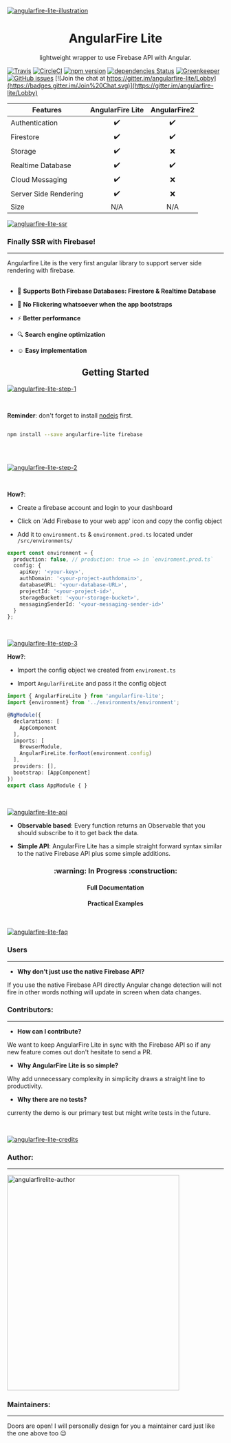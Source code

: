 [![angularfire-lite-illustration](https://cdn.rawgit.com/hamedbaatour/ffd1020004cd8adc14535cebc53fc442/raw/086c6a7a5312ca326a0dc4582e98659865f3c6a3/ANGULAR%2520FIRE%2520ILLUSTARTION.svg)](#)

<p align="center">
  <h1 align="center">AngularFire Lite</h1>
    <p align="center">lightweight wrapper to use Firebase API with Angular.</p>
</p>

[![Travis](https://img.shields.io/travis/hamedbaatour/angularfire-lite.svg)](https://travis-ci.org/hamedbaatour/angularfire-lite)
[![CircleCI](https://circleci.com/gh/hamedbaatour/angularfire-lite.svg?style=shield)](https://circleci.com/gh/hamedbaatour/angularfire-lite)
[![npm version](https://badge.fury.io/js/angularfire-lite.svg)](https://www.npmjs.com/package/angularfire-lite)
[![dependencies Status](https://david-dm.org/hamedbaatour/angularfire-lite/status.svg)](https://david-dm.org/hamedbaatour/angularfire-lite)
[![Greenkeeper](https://badges.greenkeeper.io/hamedbaatour/angularfire-lite.svg)](#)
[![GitHub issues](https://img.shields.io/github/issues/hamedbaatour/angularfire-lite.svg)](https://github.com/hamedbaatour/angularfire-lite/issues)
 [![Join the chat at https://gitter.im/angularfire-lite/Lobby](https://badges.gitter.im/Join%20Chat.svg)](https://gitter.im/angularfire-lite/Lobby)


| Features              | AngularFire Lite         | AngularFire2  |
| -------------         |:-------------:|         :-------------------:  |
| Authentication        | :heavy_check_mark:    | :heavy_check_mark:     |
| Firestore             | :heavy_check_mark:    |  :heavy_check_mark:   |
| Storage               | :heavy_check_mark:    |  :x:                   |
| Realtime Database     | :heavy_check_mark:    |  :heavy_check_mark:    |
| Cloud Messaging       | :heavy_check_mark:    |  :x:                   |
| Server Side Rendering | :heavy_check_mark:    |  :x:                   |
| Size                  |  N/A                  |   N/A                 |

[![angluarfire-lite-ssr](https://cdn.rawgit.com/hamedbaatour/34003410a08925cb4301ce06fbc3936e/raw/3e300f5043822fb52470ee947ed8adab0c17034d/SSR.svg)](#)
### Finally SSR with Firebase!
___

Angularfire Lite is the very first angular library to support server side rendering with firebase.
<br>
<br>
 - :file_folder: **Supports Both Firebase Databases: Firestore & Realtime Database**
 
 
 - :tada: **No Flickering whatsoever when the app bootstraps**
 
 - :zap:  **Better performance**
 
 - :mag: **Search engine optimization** 
  
 - :relaxed: **Easy implementation**

<p></p>
<p align="center">
  <h2 align="center">Getting Started</h2>
</p>

[![angularfire-lite-step-1](https://cdn.rawgit.com/hamedbaatour/a500be30a8520653d7759dfd248b535f/raw/7d0facd6691beadad8f74d22d44e68e4edc373fb/step1%2520-%2520angularfire-lite.svg)](#)

<br>

**Reminder**: don't forget to install [nodejs](https://nodejs.org/en/) first.

```bash
 
npm install --save angularfire-lite firebase
 
```
<br>

[![angularfire-lite-step-2](https://cdn.rawgit.com/hamedbaatour/9b22511bf9c59cfe1aab595bfd528c5d/raw/9e08922b4aee17d61f32bdb5500fa11a335e93e0/step%25202.svg)](#)

<br>

**How?**: 
- Create a firebase account and login to your dashboard

- Click on 'Add Firebase to your web app' icon and copy the config object

- Add it to `environment.ts` & `environment.prod.ts` located under `/src/environments/`

```ts
export const environment = {
  production: false, // production: true => in `enviroment.prod.ts`
  config: {
    apiKey: '<your-key>',
    authDomain: '<your-project-authdomain>',
    databaseURL: '<your-database-URL>',
    projectId: '<your-project-id>',
    storageBucket: '<your-storage-bucket>',
    messagingSenderId: '<your-messaging-sender-id>'
  }
};
```
<br>

[![angularfire-lite-step-3](https://cdn.rawgit.com/hamedbaatour/3855327ef6c4f7d22133a693231d6186/raw/956f99f36d834e15898e7712064f4316787f4185/step%25203.svg)](#)


**How?**: 
- Import the config object we created from `enviroment.ts`

- Import `AngularFireLite` and pass it the config object

```ts
import { AngularFireLite } from 'angularfire-lite';
import {environment} from '../environments/environment';

@NgModule({
  declarations: [
    AppComponent
  ],
  imports: [
    BrowserModule,
    AngularFireLite.forRoot(environment.config)
  ],
  providers: [],
  bootstrap: [AppComponent]
})
export class AppModule { }

```

<br>

[![angularfire-lite-api](https://cdn.rawgit.com/hamedbaatour/f8c9581ab250d47e841d49ae7690ef82/raw/2cc67b7b2d1c29adbcdf3b7ea32a2de44439056a/api.svg)](#)

- **Observable based**: Every function returns an Observable that you should subscribe to it to get back the data.

- **Simple API**: AngularFire Lite has a simple straight forward syntax similar to the native Firebase API plus some simple additions.

<h3 align="center">:warning: In Progress :construction:</h3>

<h4 align="center">Full Documentation</h4>
<h4 align="center">Practical Examples</h4>

<br>

[![angularfire-lite-faq](https://cdn.rawgit.com/hamedbaatour/fbbd36bce4d7e5a4ec0e07b71b71db15/raw/d58da0f50d52c27815832f7587b29d5b3d58eb3f/FAQ.svg)](#)

### Users
___

- **Why don't just use the native Firebase API?**


If you use the native Firebase API directly Angular change detection will not fire in other words nothing will update in screen when data changes.


### Contributors:
___

- **How can I contribute?**

We want to keep AngularFire Lite in sync with the Firebase API so if any new feature comes out don't hesitate to send a PR.

- **Why AngularFire Lite is so simple?**


Why add unnecessary complexity in simplicity draws a straight line to productivity.


- **Why there are no tests?**

currenty the demo is our primary test but might write tests in the future.

<br>

[![angularfire-lite-credits](https://cdn.rawgit.com/hamedbaatour/fe2002a2acbdd15f3067b344de7eda3c/raw/3f3cb82cc4d528cc468be349ee5378b20c7c5a24/credits.svg)](#)


### Author:
___
<img src="https://cdn.rawgit.com/hamedbaatour/27ab12e194a559d3a7b5927565c37546/raw/bef25d518d9ed8f0781ca8a3edfd58f6691ef7ad/Angularfire-lite%2520author.svg" alt="angularfirelite-author" width="400px" height="500px">

### Maintainers:
___

Doors are open! I will personally design for you a maintainer card just like the one above too :wink:
